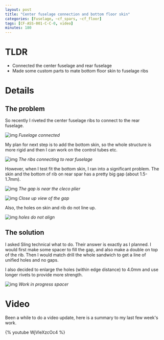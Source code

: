 ```yaml
---
layout: post
title: "Center fuselage connection and bottom floor skin"
categories: [Fuselage, ~cf_spars, ~cf_floor]
tags: [CF-ASS-001-C-C-0, video]
minutes: 180
---
```


# TLDR

- Connected the center fuselage and rear fuselage
- Made some custom parts to mate bottom floor skin to fuselage ribs

# Details

## The problem

So recently I riveted the center fuselage ribs to connect to the rear fuselage.

![img](https://lh3.googleusercontent.com/pw/AP1GczNe-29kNcc7cpMIiRFO8Etcp8D9T0VbEC4HrG26lqn8YSbl1NtcjZiuNMwbBU0sIi5bZb5_qkxyb_7eg-X-GJzcszHy_6UtGyvAbf2M-GeorhwhrIpbHQApXGd9cIwQrkesZTzvHpiiLc_1iB42dxBLQg=w1290-h1712-s-no-gm?authuser=3)
_Fuselage connected_

My plan for next step is to add the bottom skin, so the whole structure is more rigid and then I can work on the control tubes etc.

![img](https://lh3.googleusercontent.com/pw/AP1GczM4LJuqckLyrn9-m4y-obE6qnTvpjKqoj-BdZapXflOKnYYIrXaZ16V3sG1k-76hQOUQM0ULZu7jfjAOnyeLzVdT4UrrAxwr_Og82QG7pxKb4o_G9KMmeYjDyG1msSvBowukObueCe2OyygOCxrdCjdLQ=w2274-h1712-s-no-gm?authuser=3)
_The ribs connecting to rear fuselage_

However, when I test fit the bottom skin, I ran into a significant problem. The skin and the bottom of rib on rear spar has a pretty big gap (about 1.5-1.7mm).

![img](https://lh3.googleusercontent.com/pw/AP1GczP_SKQWukJ0Dzi8R5kC5l3QKTuSsPVtLu-FPh6cjhJbuE6c5exTrlvp1zuZTI66TVWthSjc-w5L-WtDj9bpsJ06T8k0hMXenX5NVUcH-3YdCB53zbxQJnNDMgWUsgk2_iXCBqmmCxcu4OpnsH0klQPbag=w2274-h1712-s-no-gm?authuser=3)
_The gap is near the cleco plier_

![img](https://lh3.googleusercontent.com/pw/AP1GczPj2rTv0ydXfNH90PeKIhOuQIZf05ByoBj572rJSpWvigI4UBWKvzsY0sOrPcsGsB2XO3S-H1pqbGfiGEGpJG_jq5BCNvkuDaLc4YQgHYq981_RRkCgZlhDYi-FD3zJ5WzoVMKqF_iyT2puaoN4ZZViUA=w2274-h1712-s-no-gm?authuser=3)
_Close up view of the gap_

Also, the holes on skin and rib do not line up.

![img](https://lh3.googleusercontent.com/pw/AP1GczNfGNGOlqMzXuJwEc8PhKCojknuJbnI_7HZRFm2JWmjE11IR-tBjfLVKGNU4Rh_Cm0U3zwU8-bRLj3pgILcM3d-ho3M9au5qy_hycWcJWrUdfw7T3eYXCWU9s1-t1goC6smZR7POVuLU_s88dD5LCCREg=w1290-h1712-s-no-gm?authuser=3)
_holes do not align_

## The solution

I asked Sling technical what to do. Their answer is exactly as I planned. I would first make some spacer to fill the gap, and also make a double on top of the rib. Then I would match drill the whole sandwich to get a line of unified holes and no gaps.

I also decided to enlarge the holes (within edge distance) to 4.0mm and use longer rivets to provide more strength.

![img](https://lh3.googleusercontent.com/pw/AP1GczPyDXQmsxsz4LXZa5U3QY2oaWj9e0540gG4Gf-feXCRAviWaThGrQ_gZJ4r_IMyfASdpYhfpUhHWzkY0VGUq62S-O4t1b7cXBKn0P9HedCyxKP0oAVLqLIVilJpHCJ0UOS0pBH9WaIIyPrVs2oXdlsH2g=w2274-h1712-s-no-gm?authuser=3)
_Work in progress spacer_

# Video

Been a while to do a video update, here is a summary to my last few week's work.

{% youtube WjVleXzcOc4 %}
